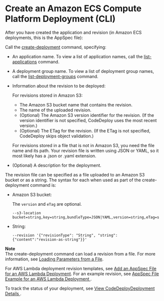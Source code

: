 # Create an Amazon ECS Compute Platform Deployment \(CLI\)<a name="deployments-create-ecs-cli"></a>

After you have created the application and revision \(in Amazon ECS deployments, this is the AppSpec file\):

Call the [create\-deployment](https://docs.aws.amazon.com/cli/latest/reference/deploy/create-deployment.html) command, specifying:
+ An application name\. To view a list of application names, call the [list\-applications](https://docs.aws.amazon.com/cli/latest/reference/deploy/list-applications.html) command\.
+ A deployment group name\. To view a list of deployment group names, call the [list\-deployment\-groups](https://docs.aws.amazon.com/cli/latest/reference/deploy/list-deployment-groups.html) command\.
+ Information about the revision to be deployed:

  For revisions stored in Amazon S3:
  + The Amazon S3 bucket name that contains the revision\.
  + The name of the uploaded revision\.
  + \(Optional\) The Amazon S3 version identifier for the revision\. \(If the version identifier is not specified, CodeDeploy uses the most recent version\.\)
  + \(Optional\) The ETag for the revision\. \(If the ETag is not specified, CodeDeploy skips object validation\.\)

  For revisions stored in a file that is not in Amazon S3, you need the file name and its path\. Your revision file is written using JSON or YAML, so it most likely has a \.json or \.yaml extension\.
+ \(Optional\) A description for the deployment\.

The revision file can be specified as a file uploaded to an Amazon S3 bucket or as a string\. The syntax for each when used as part of the create\-deployment command is:
+ Amazon S3 bucket:

  The `version` and `eTag` are optional\.

  ```
  --s3-location bucket=string,key=string,bundleType=JSON|YAML,version=string,eTag=string
  ```
+ String:

  ```
  --revision '{"revisionType": "String", "string": {"content":"revision-as-string"}}'
  ```

**Note**  
The create\-deployment command can load a revision from a file\. For more information, see [Loading Parameters from a File](https://docs.aws.amazon.com/cli/latest/userguide/cli-using-param.html#cli-using-param-file)\. 

For AWS Lambda deployment revision templates, see [Add an AppSpec File for an AWS Lambda Deployment](application-revisions-appspec-file.md#add-appspec-file-lambda)\. For an example revision, see [ AppSpec File Example for an AWS Lambda Deployment ](reference-appspec-file-example.md#appspec-file-example-lambda)\.

To track the status of your deployment, see [View CodeDeployDeployment Details ](deployments-view-details.md)\.